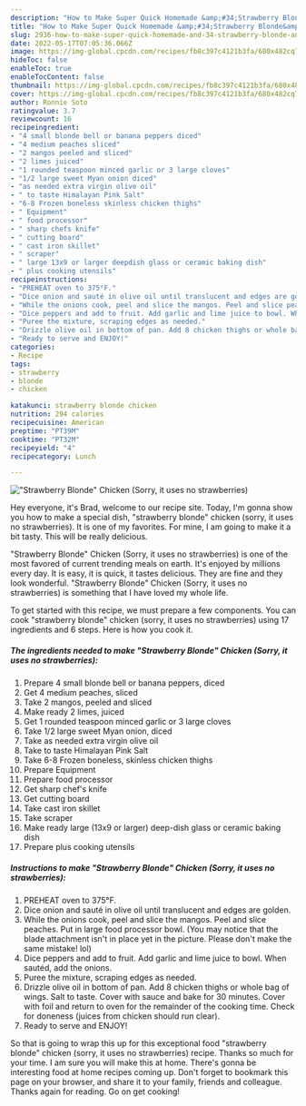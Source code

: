 ```yaml
---
description: "How to Make Super Quick Homemade &amp;#34;Strawberry Blonde&amp;#34; Chicken (Sorry, it uses no strawberries)"
title: "How to Make Super Quick Homemade &amp;#34;Strawberry Blonde&amp;#34; Chicken (Sorry, it uses no strawberries)"
slug: 2936-how-to-make-super-quick-homemade-and-34-strawberry-blonde-and-34-chicken-sorry-it-uses-no-strawberries
date: 2022-05-17T07:05:36.066Z
image: https://img-global.cpcdn.com/recipes/fb8c397c4121b3fa/680x482cq70/strawberry-blonde-chicken-sorry-it-uses-no-strawberries-recipe-main-photo.jpg
hideToc: false
enableToc: true
enableTocContent: false
thumbnail: https://img-global.cpcdn.com/recipes/fb8c397c4121b3fa/680x482cq70/strawberry-blonde-chicken-sorry-it-uses-no-strawberries-recipe-main-photo.jpg
cover: https://img-global.cpcdn.com/recipes/fb8c397c4121b3fa/680x482cq70/strawberry-blonde-chicken-sorry-it-uses-no-strawberries-recipe-main-photo.jpg
author: Ronnie Soto
ratingvalue: 3.7
reviewcount: 16
recipeingredient:
- "4 small blonde bell or banana peppers diced"
- "4 medium peaches sliced"
- "2 mangos peeled and sliced"
- "2 limes juiced"
- "1 rounded teaspoon minced garlic or 3 large cloves"
- "1/2 large sweet Myan onion diced"
- "as needed extra virgin olive oil"
- " to taste Himalayan Pink Salt"
- "6-8 Frozen boneless skinless chicken thighs"
- " Equipment"
- " food processor"
- " sharp chefs knife"
- " cutting board"
- " cast iron skillet"
- " scraper"
- " large 13x9 or larger deepdish glass or ceramic baking dish"
- " plus cooking utensils"
recipeinstructions:
- "PREHEAT oven to 375°F."
- "Dice onion and sauté in olive oil until translucent and edges are golden."
- "While the onions cook, peel and slice the mangos. Peel and slice peaches. Put in large food processor bowl. (You may notice that the blade attachment isn&#39;t in place yet in the picture. Please don&#39;t make the same mistake! lol)"
- "Dice peppers and add to fruit. Add garlic and lime juice to bowl. When sautéd, add the onions."
- "Puree the mixture, scraping edges as needed."
- "Drizzle olive oil in bottom of pan. Add 8 chicken thighs or whole bag of wings. Salt to taste. Cover with sauce and bake for 30 minutes. Cover with foil and return to oven for the remainder of the cooking time. Check for doneness (juices from chicken should run clear)."
- "Ready to serve and ENJOY!"
categories:
- Recipe
tags:
- strawberry
- blonde
- chicken

katakunci: strawberry blonde chicken 
nutrition: 294 calories
recipecuisine: American
preptime: "PT39M"
cooktime: "PT32M"
recipeyield: "4"
recipecategory: Lunch

---
```



![&#34;Strawberry Blonde&#34; Chicken (Sorry, it uses no strawberries)](https://img-global.cpcdn.com/recipes/fb8c397c4121b3fa/680x482cq70/strawberry-blonde-chicken-sorry-it-uses-no-strawberries-recipe-main-photo.jpg)

Hey everyone, it's Brad, welcome to our recipe site. Today, I'm gonna show you how to make a special dish, &#34;strawberry blonde&#34; chicken (sorry, it uses no strawberries). It is one of my favorites. For mine, I am going to make it a bit tasty. This will be really delicious.



&#34;Strawberry Blonde&#34; Chicken (Sorry, it uses no strawberries) is one of the most favored of current trending meals on earth. It's enjoyed by millions every day. It is easy, it is quick, it tastes delicious. They are fine and they look wonderful. &#34;Strawberry Blonde&#34; Chicken (Sorry, it uses no strawberries) is something that I have loved my whole life.


To get started with this recipe, we must prepare a few components. You can cook &#34;strawberry blonde&#34; chicken (sorry, it uses no strawberries) using 17 ingredients and 6 steps. Here is how you cook it.

<!--inarticleads1-->

##### The ingredients needed to make &#34;Strawberry Blonde&#34; Chicken (Sorry, it uses no strawberries):

1. Prepare 4 small blonde bell or banana peppers, diced
1. Get 4 medium peaches, sliced
1. Take 2 mangos, peeled and sliced
1. Make ready 2 limes, juiced
1. Get 1 rounded teaspoon minced garlic or 3 large cloves
1. Take 1/2 large sweet Myan onion, diced
1. Take as needed extra virgin olive oil
1. Take  to taste Himalayan Pink Salt
1. Take 6-8 Frozen boneless, skinless chicken thighs
1. Prepare  Equipment
1. Prepare  food processor
1. Get  sharp chef&#39;s knife
1. Get  cutting board
1. Take  cast iron skillet
1. Take  scraper
1. Make ready  large (13x9 or larger) deep-dish glass or ceramic baking dish
1. Prepare  plus cooking utensils




<!--inarticleads2-->

##### Instructions to make &#34;Strawberry Blonde&#34; Chicken (Sorry, it uses no strawberries):

1. PREHEAT oven to 375°F.
1. Dice onion and sauté in olive oil until translucent and edges are golden.
1. While the onions cook, peel and slice the mangos. Peel and slice peaches. Put in large food processor bowl. (You may notice that the blade attachment isn&#39;t in place yet in the picture. Please don&#39;t make the same mistake! lol)
1. Dice peppers and add to fruit. Add garlic and lime juice to bowl. When sautéd, add the onions.
1. Puree the mixture, scraping edges as needed.
1. Drizzle olive oil in bottom of pan. Add 8 chicken thighs or whole bag of wings. Salt to taste. Cover with sauce and bake for 30 minutes. Cover with foil and return to oven for the remainder of the cooking time. Check for doneness (juices from chicken should run clear).
1. Ready to serve and ENJOY!



So that is going to wrap this up for this exceptional food &#34;strawberry blonde&#34; chicken (sorry, it uses no strawberries) recipe. Thanks so much for your time. I am sure you will make this at home. There's gonna be interesting food at home recipes coming up. Don't forget to bookmark this page on your browser, and share it to your family, friends and colleague. Thanks again for reading. Go on get cooking!
